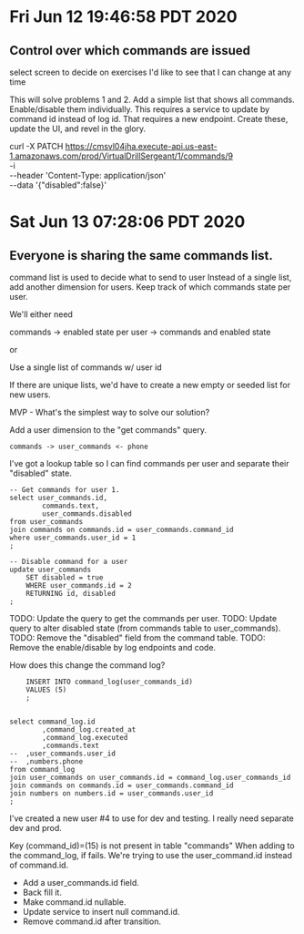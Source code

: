 # Fri Jun 12 19:46:58 PDT 2020
## Control over which commands are issued

select screen to decide on exercises I'd like to see that I can change at any
time

This will solve problems 1 and 2.  Add a simple list that shows all commands.
Enable/disable them individually.  This requires a service to update by
command id instead of log id.  That requires a new endpoint.  Create these,
update the UI, and revel in the glory.

curl -X PATCH https://cmsvl04jha.execute-api.us-east-1.amazonaws.com/prod/VirtualDrillSergeant/1/commands/9 \
  -i \
  --header 'Content-Type: application/json' \
  --data '{"disabled":false}'


# Sat Jun 13 07:28:06 PDT 2020

## Everyone is sharing the same commands list.

command list is used to decide what to send to user
Instead of a single list, add another dimension for users.  Keep track of which
commands state per user.

We'll either need

commands -> enabled state per user -> commands and enabled state

or

Use a single list of commands w/ user id

If there are unique lists, we'd have to create a new empty or seeded list for
new users.

MVP - What's the simplest way to solve our solution?

Add a user dimension to the "get commands" query.

    commands -> user_commands <- phone

I've got a lookup table so I can find commands per user and separate their
"disabled" state.

    -- Get commands for user 1.
    select user_commands.id,
            commands.text,
            user_commands.disabled
    from user_commands
    join commands on commands.id = user_commands.command_id
    where user_commands.user_id = 1
    ;

    -- Disable command for a user
    update user_commands
        SET disabled = true
        WHERE user_commands.id = 2
        RETURNING id, disabled
    ;

TODO: Update the query to get the commands per user.
TODO: Update query to alter disabled state (from commands table to
user_commands).
TODO: Remove the "disabled" field from the command table.
TODO: Remove the enable/disable by log endpoints and code.

How does this change the command log?


        INSERT INTO command_log(user_commands_id)
        VALUES (5)
        ;


    select command_log.id
            ,command_log.created_at
            ,command_log.executed
            ,commands.text
    --	,user_commands.user_id
    --	,numbers.phone
    from command_log
    join user_commands on user_commands.id = command_log.user_commands_id
    join commands on commands.id = user_commands.command_id
    join numbers on numbers.id = user_commands.user_id
    ;


I've created a new user #4 to use for dev and testing.  I really need separate
dev and prod.


Key (command_id)=(15) is not present in table "commands"
When adding to the command_log, if fails.  We're trying to use the
user_command.id instead of command.id.

* Add a user_commands.id field.
* Back fill it.
* Make command.id nullable.
* Update service to insert null command.id.
* Remove command.id after transition.
